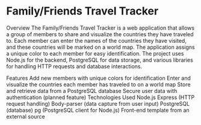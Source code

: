 # Family/Friends Travel Tracker
Overview
The Family/Friends Travel Tracker is a web application that allows a group of members to share and visualize the countries they have traveled to. Each member can enter the names of the countries they have visited, and these countries will be marked on a world map. The application assigns a unique color to each member for easy identification. The project uses Node.js for the backend, PostgreSQL for data storage, and various libraries for handling HTTP requests and database interactions.

Features
Add new members with unique colors for identification
Enter and visualize the countries each member has traveled to on a world map
Store and retrieve data from a PostgreSQL database
Secure user data with authentication (planned feature)
Technologies Used
Node.js
Express (HTTP request handling)
Body-parser (data capture from user input)
PostgreSQL (database)
pg (PostgreSQL client for Node.js)
Front-end template from an external source
